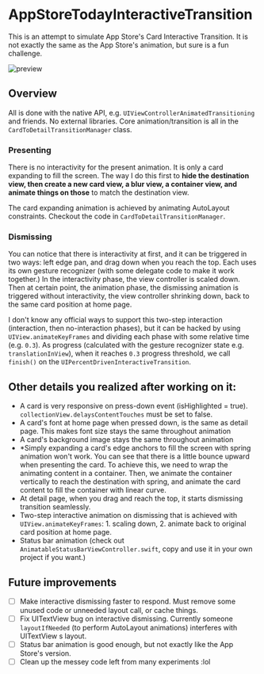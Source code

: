 # AppStoreTodayInteractiveTransition
This is an attempt to simulate App Store's Card Interactive Transition. It is not exactly the same as the App Store's animation, but sure is a fun challenge.

![preview](https://raw.githubusercontent.com/aunnnn/AppStoreTodayInteractiveTransition/master/appstoreanimation.gif)

## Overview

All is done with the native API, e.g. `UIViewControllerAnimatedTransitioning` and friends. No external libraries. Core animation/transition is all in the `CardToDetailTransitionManager` class.

### Presenting
There is no interactivity for the present animation. It is only a card expanding to fill the screen. The way I do this first to **hide the destination view, then create a new card view, a blur view, a container view, and animate things on those** to match the destination view.

The card expanding animation is achieved by animating AutoLayout constraints. Checkout the code in `CardToDetailTransitionManager`.

### Dismissing
You can notice that there is interactivity at first, and it can be triggered in two ways: left edge pan, and drag down when you reach the top. Each uses its own gesture recognizer (with some delegate code to make it work together.)  In the interactivity phase, the view controller is scaled down. Then at certain point, the animation phase, the dismissing animation is triggered without interactivity, the view controller shrinking down, back to the same card position at home page.

I don't know any official ways to support this two-step interaction (interaction, then no-interaction phases), but it can be hacked by using `UIView.animateKeyFrames` and dividing each phase with some relative time (e.g. `0.3`). As progress (calculated with the gesture recognizer state e.g. `translationInView`), when it reaches `0.3` progress threshold, we call `finish()` on the `UIPercentDrivenInteractiveTransition`.


## Other details you realized after working on it:
- A card is very responsive on press-down event (isHighlighted = true). `collectionView.delaysContentTouches` must be set to false.
- A card's font at home page when pressed down, is the same as detail page. This makes font size stays the same throughout animation
- A card's background image stays the same throughout animation
- \*Simply expanding a card's edge anchors to fill the screen with spring animation won't work. You can see that there is a little bounce upward when presenting the card. To achieve this, we need to wrap the animating content in a container. Then, we animate the container vertically to reach the destination with spring, and animate the card content to fill the container with linear curve.
- At detail page, when you drag and reach the top, it starts dismissing transition seamlessly.
- Two-step interactive animation on dismissing that is achieved with `UIView.animateKeyFrames`: 1. scaling down, 2. animate back to original card position at home page.
- Status bar animation (check out `AnimatableStatusBarViewController.swift`, copy and use it in your own project if you want.)

## Future improvements
- [ ] Make interactive dismissing faster to respond. Must remove some unused code or unneeded layout call, or cache things.
- [ ] Fix UITextView bug on interactive dismissing. Currently someone `layoutIfNeeded` (to perform AutoLayout animations) interferes with UITextView
s layout.
- [ ] Status bar animation is good enough, but not exactly like the App Store's version.
- [ ] Clean up the messey code left from many experiments :lol
